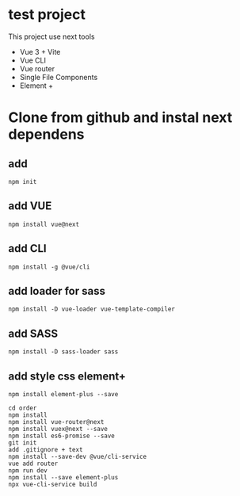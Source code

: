 # test project 

This project use next tools
* Vue 3 + Vite 
* Vue CLI
* Vue router
* Single File Components
* Element +

# Clone from github and instal next dependens

## add
`npm init`
## add VUE
`npm install vue@next`
## add CLI
`npm install -g @vue/cli`
## add loader for sass
`npm install -D vue-loader vue-template-compiler`
## add SASS
`npm install -D sass-loader sass`
## add style css element+
`npm install element-plus --save`

~~~ npm init vite-app order ~~~
cd order
npm install
npm install vue-router@next
npm install vuex@next --save
npm install es6-promise --save
git init
add .gitignore + text
npm install --save-dev @vue/cli-service
vue add router
npm run dev
npm install --save element-plus
npx vue-cli-service build 
